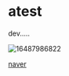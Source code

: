 # atest
dev.....


![16487986822](https://github.com/m-kyu/atest/assets/53500545/8c66ef5c-f336-49fc-bcc7-621b2fa87ad5)


<a href="https://naver.com">naver</a>
